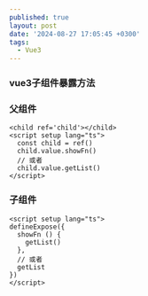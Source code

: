 ```yaml
---
published: true
layout: post
date: '2024-08-27 17:05:45 +0300'
tags:
  - Vue3
---
```

### vue3子组件暴露方法

### 父组件

```
<child ref='child'></child>
<script setup lang="ts">
  const child = ref()
  child.value.showFn()
  // 或者
  child.value.getList()
</script>
```
### 子组件

```
<script setup lang="ts">
defineExpose({
  showFn () {
    getList()
  },
  // 或者
  getList
})
</script>

```
